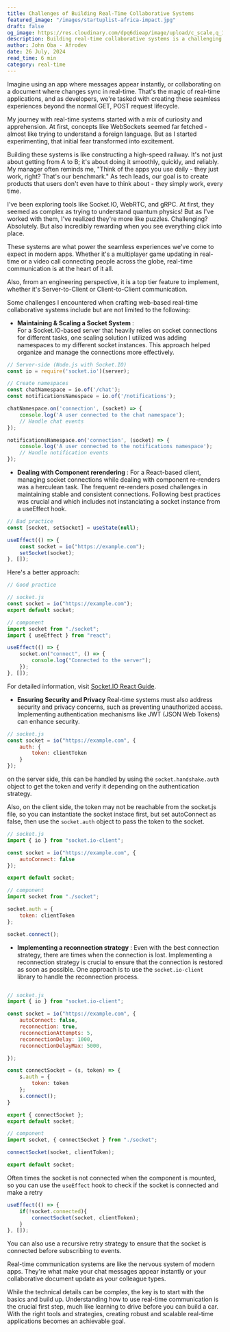 ```yaml
---
title: Challenges of Building Real-Time Collaborative Systems
featured_image: "/images/startuplist-africa-impact.jpg"
draft: false
og_image: https://res.cloudinary.com/dpq6dieap/image/upload/c_scale,q_100,w_532/v1722031762/building-realtime-collaborative-systems_jnn9cj.jpg
description: Building real-time collaborative systems is a challenging task. In this post, we will explore the challenges of building real-time collaborative systems and how to overcome them.
author: John Oba - Afrodev
date: 26 July, 2024
read_time: 6 min
category: real-time
---
```



Imagine using an app where messages appear instantly, or collaborating on a document where changes sync in real-time. That's the magic of real-time applications, and as developers, we're tasked with creating these seamless experiences beyond the normal GET, POST request lifecycle.

My journey with real-time systems started with a mix of curiosity and apprehension. At first, concepts like WebSockets seemed far fetched - almost like trying to understand a foreign language. But as I started experimenting, that initial fear transformed into excitement.

Building these systems is like constructing a high-speed railway. It's not just about getting from A to B; it's about doing it smoothly, quickly, and reliably. My manager often reminds me, "Think of the apps you use daily - they just work, right? That's our benchmark." As tech leads, our goal is to create products that users don't even have to think about - they simply work, every time.


I've been exploring tools like Socket.IO, WebRTC, and gRPC. At first, they seemed as complex as trying to understand quantum physics! But as I've worked with them, I've realized they're more like puzzles. Challenging? Absolutely. But also incredibly rewarding when you see everything click into place.

These systems are what power the seamless experiences we've come to expect in modern apps. Whether it's a multiplayer game updating in real-time or a video call connecting people across the globe, real-time communication is at the heart of it all.

Also, frrom an engineering perspective, it is a top tier feature to implement, whether it's Server-to-Client or Client-to-Client communication.

Some challenges I encountered when crafting web-based real-time collaborative systems include but are not limited to the following:

- **Maintaining & Scaling a Socket System** :   
For a Socket.IO-based server that heavily relies on socket connections for different tasks, one scaling solution I utilized was adding namespaces to my different socket instances. This approach helped organize and manage the connections more effectively.

```js
// Server-side (Node.js with Socket.IO)
const io = require('socket.io')(server);

// Create namespaces
const chatNamespace = io.of('/chat');
const notificationsNamespace = io.of('/notifications');

chatNamespace.on('connection', (socket) => {
    console.log('A user connected to the chat namespace');
    // Handle chat events
});

notificationsNamespace.on('connection', (socket) => {
    console.log('A user connected to the notifications namespace');
    // Handle notification events
});
```
- **Dealing with Component rerendering** : 
For a React-based client, managing socket connections while dealing with component re-renders was a herculean task. The frequent re-renders posed challenges in maintaining stable and consistent connections. Following best practices was crucial and which includes not instanciating a socket instance from a useEffect hook.

```js
// Bad practice
const [socket, setSocket] = useState(null);

useEffect(() => {
    const socket = io("https://example.com");
    setSocket(socket);
}, []);
```

Here's a better approach:

```js
// Good practice

// socket.js
const socket = io("https://example.com");
export default socket;

// component
import socket from "./socket";
import { useEffect } from "react";

useEffect(() => {
    socket.on("connect", () => {
        console.log("Connected to the server");
    });
}, []);
```

For detailed information, visit [Socket.IO React Guide](https://socket.io/how-to/use-with-react).

- **Ensuring Security and Privacy**
Real-time systems must also address security and privacy concerns, such as preventing unauthorized access. Implementing authentication mechanisms like JWT (JSON Web Tokens) can enhance security.

```js
// socket.js
const socket = io("https://example.com", {
    auth: {
        token: clientToken
    }
});

```
on the server side, this can be handled by using the `socket.handshake.auth` object to get the token and verify it depending on the authentication strategy.

Also, on the client side, the token may not be reachable from the socket.js file, so you can instantiate the socket instace first, but set autoConnect as false, then use the `socket.auth` object to pass the token to the socket.

```js
// socket.js
import { io } from "socket.io-client";

const socket = io("https://example.com", {
    autoConnect: false
});

export default socket;

// component
import socket from "./socket";

socket.auth = {
    token: clientToken
};

socket.connect();
```

- **Implementing a reconnection strategy** : 
Even with the best connection strategy, there are times when the connection is lost. Implementing a reconnection strategy is crucial to ensure that the connection is restored as soon as possible. One approach is to use the `socket.io-client` library to handle the reconnection process.

```js

// socket.js
import { io } from "socket.io-client";

const socket = io("https://example.com", {
    autoConnect: false,
    reconnection: true,
    reconnectionAttempts: 5,
    reconnectionDelay: 1000,
    reconnectionDelayMax: 5000,

});

const connectSocket = (s, token) => {
    s.auth = {
        token: token
    };
    s.connect();
}

export { connectSocket };
export default socket;

// component
import socket, { connectSocket } from "./socket";

connectSocket(socket, clientToken);

export default socket;
```

Often times the socket is not connected when the component is mounted, so you can use the `useEffect` hook to check if the socket is connected and make a retry

```js
useEffect(() => {
    if(!socket.connected){
        connectSocket(socket, clientToken);
    }
}, []);
```
You can also use a recursive retry strategy to ensure that the socket is connected before subscribing to events.

Real-time communication systems are like the nervous system of modern apps. They're what make your chat messages appear instantly or your collaborative document update as your colleague types.

While the technical details can be complex, the key is to start with the basics and build up. Understanding how to use real-time communication is the crucial first step, much like learning to drive before you can build a car. With the right tools and strategies, creating robust and scalable real-time applications becomes an achievable goal.


